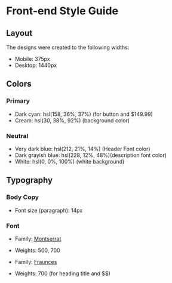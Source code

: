 # Front-end Style Guide

## Layout

The designs were created to the following widths:

- Mobile: 375px
- Desktop: 1440px

## Colors

### Primary

- Dark cyan: hsl(158, 36%, 37%) (for button and $149.99)
- Cream: hsl(30, 38%, 92%) (background color)

### Neutral

- Very dark blue: hsl(212, 21%, 14%) (Header Font color)
- Dark grayish blue: hsl(228, 12%, 48%)(description font color)
- White: hsl(0, 0%, 100%) (white background)

## Typography

### Body Copy

- Font size (paragraph): 14px

### Font

- Family: [Montserrat](https://fonts.google.com/specimen/Montserrat)
- Weights: 500, 700

- Family: [Fraunces](https://fonts.google.com/specimen/Fraunces)
- Weights: 700 (for heading title and $$)
